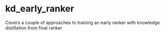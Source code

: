 # kd_early_ranker
Covers a couple of approaches to training an early ranker with knowledge distillation from final ranker
